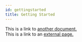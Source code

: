 ```yaml
---
id: gettingstarted
title: Getting Started
---
```


This is a link to [another document.](doc3.md)  
This is a link to an [external page.](http://www.example.com)
